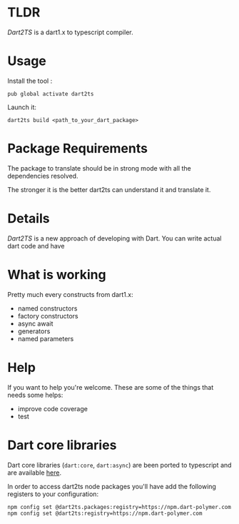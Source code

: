 # TLDR

*Dart2TS* is a dart1.x to typescript compiler.

# Usage

Install the tool : 

    pub global activate dart2ts

Launch it:

    dart2ts build <path_to_your_dart_package>

# Package Requirements

The package to translate should be in strong mode with all the dependencies resolved. 

The stronger it is the better dart2ts can understand it and translate it.

# Details

*Dart2TS* is a new approach of developing with Dart. You can write actual dart code and have

# What is working

Pretty much every constructs from dart1.x:

 - named constructors
 - factory constructors
 - async await
 - generators
 - named parameters

# Help

If you want to help you're welcome. These are some of the things that needs some helps:

 - improve code coverage
 - test

# Dart core libraries

Dart core libraries (`dart:core`, `dart:async`) are been ported to typescript and are
available [here](https://npm.dart-polymer.com/#/detail/@dart2ts/dart).

In order to access dart2ts node packages you'll have add the following registers to your configuration:

    npm config set @dart2ts.packages:registry=https://npm.dart-polymer.com
    npm config set @dart2ts:registry=https://npm.dart-polymer.com


